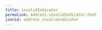 ```yaml
---
title: invalidIndicator
permalink: Address.invalidIndicator.html
jsonid: address_invalidindicator
---
```

